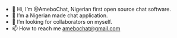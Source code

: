 - 👋 Hi, I’m @AmeboChat, Nigerian first open source chat software.
- 👀 I’m a Nigerian made chat  application.
- 💞️ I’m looking for collaborators on myself.
- 📫 How to reach me amebochat@gmail.com


